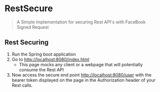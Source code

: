 # RestSecure

> A Simple implementation for securing Rest API's with FaceBook Signed Request


## Rest Securing

1. Run the Spring boot application
2. Go to <http://localhost:8080/index.html>
     * This page mocks any client or a webpage that will potentially consume the Rest API
3. Now access the secure end point <http://localhost:8080/user> with the bearer token displayed on the page 
in the Authorization header of your Rest calls.
